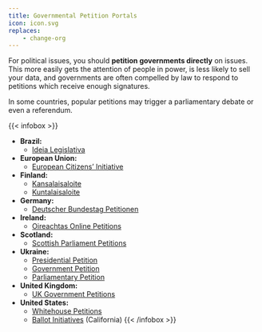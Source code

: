 ```yaml
---
title: Governmental Petition Portals
icon: icon.svg
replaces:
    - change-org
---
```


For political issues, you should **petition governments directly** on issues. This more easily gets the attention of people in power, is less likely to sell your data, and governments are often compelled by law to respond to petitions which receive enough signatures.

In some countries, popular petitions may trigger a parliamentary debate or even a referendum.

{{< infobox >}}
- **Brazil:** 
    - [Ideia Legislativa](https://www12.senado.leg.br/ecidadania/principalideia)
- **European Union:**
    - [European Citizens’ Initiative](https://ec.europa.eu/citizens-initiative)
- **Finland:**
    - [Kansalaisaloite](https://www.kansalaisaloite.fi/)
    - [Kuntalaisaloite](https://www.kuntalaisaloite.fi/)
- **Germany:**
    - [Deutscher Bundestag Petitionen](https://epetitionen.bundestag.de/)
- **Ireland:**
    - [Oireachtas Online Petitions](https://petitions.oireachtas.ie/)
- **Scotland:**
    - [Scottish Parliament Petitions](https://www.parliament.scot/gettinginvolved/petitions/)
- **Ukraine:**
    - [Presidential Petition](https://petition.president.gov.ua/)
    - [Government Petition](https://petition.kmu.gov.ua/)
    - [Parliamentary Petition](https://itd.rada.gov.ua/petitions/)
- **United Kingdom:**
    - [UK Government Petitions](https://petition.parliament.uk/)
- **United States:**
    - [Whitehouse Petitions](https://petitions.whitehouse.gov/)
    - [Ballot Initiatives](https://oag.ca.gov/initiatives) (California)
{{< /infobox >}}